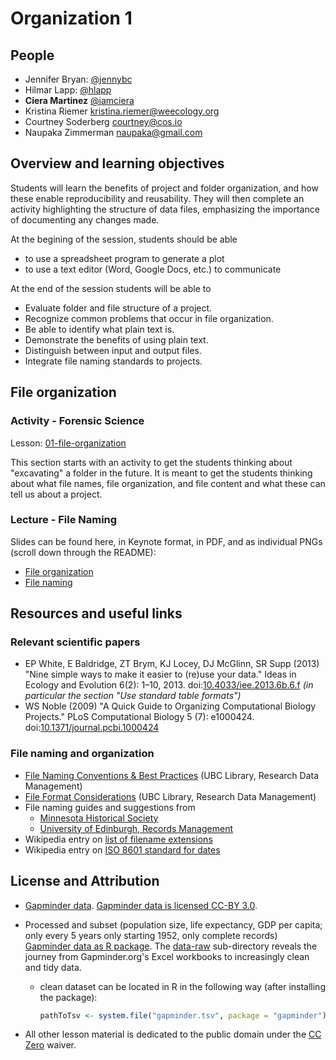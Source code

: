 # Organization 1

## People

-  Jennifer Bryan: [@jennybc]
-  Hilmar Lapp: [@hlapp]
-  **Ciera Martinez** [@iamciera]
-  Kristina Riemer kristina.riemer@weecology.org
-  Courtney Soderberg courtney@cos.io
-  Naupaka Zimmerman naupaka@gmail.com

## Overview and learning objectives

Students will learn the benefits of project and folder organization,
and how these enable reproducibility and reusability. They will then
complete an activity highlighting the structure of data files,
emphasizing the importance of documenting any changes made. 

At the begining of the session, students should be able

- to use a spreadsheet program to generate a plot
- to use a text editor (Word, Google Docs, etc.) to communicate

At the end of the session students will be able to

- Evaluate folder and file structure of a project.
- Recognize common problems that occur in file organization.
- Be able to identify what plain text is.
- Demonstrate the benefits of using plain text.
- Distinguish between input and output files.
- Integrate file naming standards to projects.

## File organization

### Activity - Forensic Science

Lesson: [01-file-organization](01-file-organization.md)

This section starts with an activity to get the students thinking
about "excavating" a folder in the future.  It is meant to get the
students thinking about what file names, file organization, and file
content and what these can tell us about a project.

### Lecture - File Naming 

Slides can be found here, in Keynote format, in PDF, and as individual
PNGs (scroll down through the README):

  * [File organization](slides/organization-slides)
  * [File naming](slides/naming-slides)

## Resources and useful links

### Relevant scientific papers

- EP White, E Baldridge, ZT Brym, KJ Locey, DJ McGlinn, SR
  Supp (2013) "Nine simple ways to make it easier to (re)use your
  data." Ideas in Ecology and Evolution 6(2):
  1–10, 2013. doi:[10.4033/iee.2013.6b.6.f] _(in particular the
  section "Use standard table formats")_
- WS Noble (2009) "A Quick Guide to Organizing
  Computational Biology Projects." PLoS Computational Biology 5 (7):
  e1000424. doi:[10.1371/journal.pcbi.1000424]

### File naming and organization 

- [File Naming Conventions & Best Practices] (UBC Library, Research
  Data Management)
- [File Format Considerations] (UBC Library, Research Data Management)
- File naming guides and suggestions from
    - [Minnesota Historical Society](http://www.mnhs.org/preserve/records/electronicrecords/erfnaming.php)
    - [University of Edinburgh, Records Management](http://www.recordsmanagement.ed.ac.uk/InfoStaff/RMstaff/RMprojects/PP/FileNameRules/Rules.htm)
- Wikipedia entry on [list of filename extensions]
- Wikipedia entry on [ISO 8601 standard for dates]

## License and Attribution

- [Gapminder data](http://www.gapminder.org/data/). [Gapminder data is licensed CC-BY 3.0](https://docs.google.com/document/pub?id=1POd-pBMc5vDXAmxrpGjPLaCSDSWuxX6FLQgq5DhlUhM#h.ul2gu2-uwathz).
- Processed and subset (population size, life expectancy, GDP per
  capita; only every 5 years only starting 1952, only complete records)
  [Gapminder data as R package](https://github.com/jennybc/gapminder). The [data-raw](https://github.com/jennybc/gapminder/tree/master/data-raw) sub-directory reveals the journey from Gapminder.org's Excel workbooks to increasingly clean and tidy data.
    - clean dataset can be located in R in the following way (after
      installing the package):

        ```R
        pathToTsv <- system.file("gapminder.tsv", package = "gapminder")
        ```

- All other lesson material is dedicated to the public domain under
  the [CC Zero] waiver.


[@jennybc]: http://github.com/jennybc
[@hlapp]: http://github.com/hlapp
[@iamciera]: http://github.com/iamciera
[File Naming Conventions & Best Practices]: http://researchdata.library.ubc.ca/organize
[File Format Considerations]: http://researchdata.library.ubc.ca/format/
[List of filename extensions]: http://en.wikipedia.org/wiki/List_of_file_formats
[ISO 8601 standard for dates]: http://en.wikipedia.org/wiki/ISO_8601
[Good practice guidance on releasing statistics in spreadsheets]: https://gss.civilservice.gov.uk/wp-content/uploads/2012/12/Releasing-statistics-in-spreadsheets-Good-practice-guidance.pdf
[10.4033/iee.2013.6b.6.f]: http://dx.doi.org/10.4033/iee.2013.6b.6.f
[10.1371/journal.pcbi.1000424]: http://dx.doi.org/10.1371/journal.pcbi.1000424
[CC Zero]: https://creativecommons.org/publicdomain/zero/1.0/
